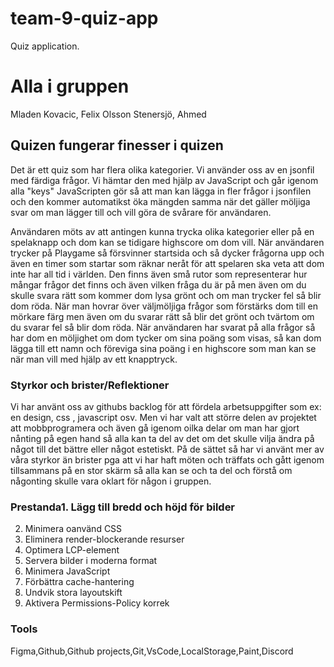 # team-9-quiz-app
Quiz application.
# Alla i gruppen
Mladen Kovacic, Felix Olsson Stenersjö, Ahmed

## Quizen fungerar finesser i quizen
Det är ett quiz som har flera olika kategorier.
Vi använder oss av en jsonfil med färdiga frågor.
Vi hämtar den med hjälp av JavaScript och går igenom alla "keys"
JavaScripten gör så att man kan lägga in fler frågor i jsonfilen och den kommer
automatikst öka mängden samma när det gäller möljiga
svar om man lägger till och vill göra de svårare för användaren.

Användaren möts av att antingen kunna trycka olika kategorier eller på en spelaknapp och dom kan se tidigare highscore om dom vill.
När användaren trycker på Playgame så försvinner startsida och så dycker frågorna upp och även en timer som startar som räknar neråt för att spelaren ska veta att dom inte har all tid i världen.
Den finns även små rutor som representerar hur mångar frågor det finns och även vilken fråga du är på men
även om du skulle svara rätt som kommer dom lysa grönt och om man trycker fel så blir dom röda.
När man hovrar över väljmöljiga frågor som förstärks dom till en mörkare färg men även om du svarar rätt så blir det grönt och tvärtom om du svarar fel så blir dom röda. När användaren har svarat på alla frågor så har dom en möljighet om dom tycker om sina poäng som visas, så kan dom lägga till ett namn och föreviga sina poäng i en highscore som man kan se när man vill med hjälp av ett knapptryck.

### Styrkor och brister/Reflektioner
Vi har använt oss av githubs backlog för att fördela arbetsuppgifter som ex: en design, css , javascript osv.
Men vi har valt att större delen av projektet att mobbprogramera och även gå igenom oilka delar om man har gjort nånting på egen hand så alla kan ta del av det om det skulle vilja ändra på något till det bättre eller något estetiskt.
På de sättet så har vi använt mer av våra styrkor än brister pga att vi har haft möten och träffats och gått igenom tillsammans på en stor skärm så alla kan se och ta del och förstå om någonting skulle vara oklart för någon i gruppen.

### Prestanda1. Lägg till bredd och höjd för bilder
2. Minimera oanvänd CSS
3. Eliminera render-blockerande resurser
4. Optimera LCP-element
5. Servera bilder i moderna format
6. Minimera JavaScript
7. Förbättra cache-hantering
8. Undvik stora layoutskift
9. Aktivera Permissions-Policy korrek

### Tools
Figma,Github,Github projects,Git,VsCode,LocalStorage,Paint,Discord
